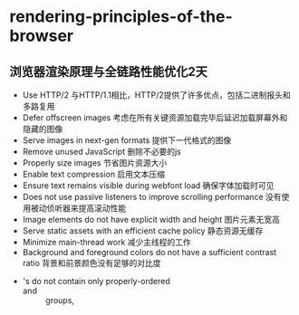 # rendering-principles-of-the-browser
## 浏览器渲染原理与全链路性能优化2天

- Use HTTP/2 与HTTP/1.1相比，HTTP/2提供了许多优点，包括二进制报头和多路复用
- Defer offscreen images 考虑在所有关键资源加载完毕后延迟加载屏幕外和隐藏的图像
- Serve images in next-gen formats 提供下一代格式的图像
- Remove unused JavaScript 删除不必要的js
- Properly size images 节省图片资源大小
- Enable text compression 启用文本压缩
- Ensure text remains visible during webfont load 确保字体加载时可见
- Does not use passive listeners to improve scrolling performance  没有使用被动侦听器来提高滚动性能
- Image elements do not have explicit width and height 图片元素无宽高
- Serve static assets with an efficient cache policy 静态资源无缓存
- Minimize main-thread work 减少主线程的工作
- Background and foreground colors do not have a sufficient contrast ratio 背景和前景颜色没有足够的对比度
- <dl>'s do not contain only properly-ordered <dt> and <dd> groups, <script>, <template> or <div> elements dl中没有包含 dt dt
- <frame> or <iframe> elements do not have a title  iframe没有title
- Image elements do not have [alt] attributes 图片没有alt属性
- Heading elements are not in a sequentially-descending order 标题元素没有按顺序降序排列的
- <html> element does not have a [lang] attribute html没有语言属性
- [user-scalable="no"] is used in the <meta name="viewport"> element or the [maximum-scale] attribute is less than 5.   禁用缩放是有问题的
- Displays images with incorrect aspect ratio  显示宽高比不正确的图像